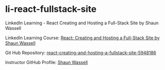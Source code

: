 # li-react-fullstack-site
LinkedIn Learning - React Creating and Hosting a Full-Stack Site by Shaun Wassell

LinkedIn Learning Course: [React: Creating and Hosting a Full-Stack Site by Shaun Wassell](https://www.linkedin.com/learning/react-creating-and-hosting-a-full-stack-site-24928483/)

Git Hub Repository: [react-creating-and-hosting-a-fullstack-site-5948186](https://github.com/LinkedInLearning/react-creating-and-hosting-a-full-stack-site-5948186)

Instructor GitHub Profile: [Shaun Wassell](https://github.com/shaunwa)
